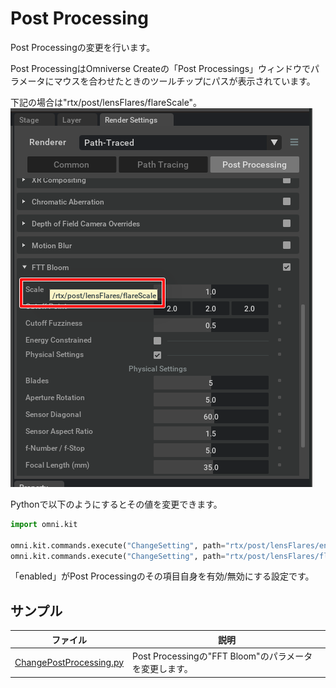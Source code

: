 # Post Processing

Post Processingの変更を行います。      

Post ProcessingはOmniverse Createの「Post Processings」ウィンドウでパラメータにマウスを合わせたときのツールチップにパスが表示されています。      

下記の場合は"rtx/post/lensFlares/flareScale"。      
![postprocessing_01.png](./images/postprocessing_01.png)     

Pythonで以下のようにするとその値を変更できます。     

```python
import omni.kit

omni.kit.commands.execute("ChangeSetting", path="rtx/post/lensFlares/enabled", value=True)
omni.kit.commands.execute("ChangeSetting", path="rtx/post/lensFlares/flareScale", value=0.2)
```
「enabled」がPost Processingのその項目自身を有効/無効にする設定です。     

## サンプル

|ファイル|説明|     
|---|---|     
|[ChangePostProcessing.py](./ChangePostProcessing.py)|Post Processingの"FFT Bloom"のパラメータを変更します。|